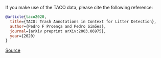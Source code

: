 If you make use of the TACO data, please cite the following reference:

``` bibtex
@article{taco2020,
  title={TACO: Trash Annotations in Context for Litter Detection},
  author={Pedro F Proença and Pedro Simões},
  journal={arXiv preprint arXiv:2003.06975},
  year={2020}
}
```

[Source](https://github.com/pedropro/TACO)